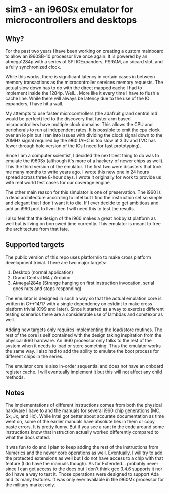 # sim3 - an i960Sx emulator for microcontrollers and desktops

## Why?
For the past two years I have been working on creating a custom mainboard to allow an i960SB-10 processor live once again.
It is powered by an atmega1284p with a series of SPI IOExpanders, PSRAM, an sdcard slot, and a fully synchronized clock. 

While this works, there is significant latency in certain cases in between memory transactions as the microcontroller 
services memory requests. The actual slow down has to do with the direct mapped cache I had to implement inside the 1284p. 
Well... More like it every time I have to flush a cache line. While there will always be latency due to the use of the
IO expanders, I have hit a wall. 

My attempts to use faster microcontrollers (the adafruit grand central m4 would be perfect) led to the discovery that 
faster arm based microcontrollers have multiple clock domains. This allows the CPU and peripherals to run at 
independent rates. It is possible to emit the cpu clock over an io pin but I ran into issues with
dividing the clock signal down to the 20MHz signal required by the i960 (AHC is too slow at 3.3v and 
LVC has fewer through hole version of the ICs I need for fast prototyping).

Since I am a computer scientist, I decided the next best thing to do was to emulate 
the i960Sx (although it's more of a hackery of newer chips as well). This the third 
version of the emulator. The first two were disasters that took me many months to write
years ago. I wrote this new one in 24 hours spread across three 8-hour days. I wrote it originally
for work to provide us with real world test cases for our coverage engine.

The other main reason for this simulator is one of preservation. The i960 is a dead architecture according to 
intel but I find the instruction set so simple and elegant that I don't want it to die. If I ever decide to get
ambitious and add an i960 port to llvm then I will need this to test the results.

I also feel that the design of the i960 makes a great hobbyist platform as well but is living
on borrowed time currently. This emulator is meant to free the architecture from that fate. 

## Supported targets

The public version of this repo uses platformio to make cross platform development trivial.
There are two major targets:

1. Desktop (normal application)
2. Grand Central M4 / Arduino 
3. ~~Atmega1284p~~ (Strange hanging on first instruction invocation, serial goes nuts and stops responding)

The emulator is designed in such a way so that the actual emulation core is written in C++14/17 with a single dependency
on cstdint to make cross platform trivial (C99 and later). Since it started as a way to exercise different testing scenarios
there are a considerable use of lambdas and constexpr as well. 

Adding new targets only requires implementing the load/store routines. The rest of the core is self contained with the
design taking inspiration from the physical i960 hardware. An i960 processor only talks to the rest of the system when 
it needs to load or store something. Thus the emulator works the same way. I also had to add the ability to emulate the 
boot process for different chips in the series. 

The emulator core is also in-order sequential and does not have an onboard register cache. I will eventually implement it
but this will not affect any child methods.

## Notes

The implementations of different instructions comes from both the physical hardware I have to and the manuals for several
i960 chip generations (MC, Sx, Jx, and Hx). While Intel got better about accurate documentation as time went on, some of 
the earlier manuals have absolute lies in them or copy paste errors. It is pretty funny. But if you see a rant 
in the code around some instructions know that instruction actually worked differently compared to what the docs stated. 

It was fun to do and I plan to keep adding the rest of the instructions from Numerics and the newer core operations as well.
Eventually, I will try to add the protected extensions as well but I do not have access to a chip with that feature 
(I do have the manuals though). As for Extended... probably never since I can get access to the docs but I don't think 
gcc 3.4.6 supports it nor do I have a way to test it. Those operations were designed to support Ada and its many features.
It was only ever available in the i960Mx processor for the military market only.
